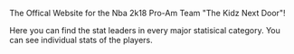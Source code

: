 The Offical Website for the Nba 2k18 Pro-Am Team "The Kidz Next Door"!

Here you can find the stat leaders in every major statisical category. You can see individual stats of the players.